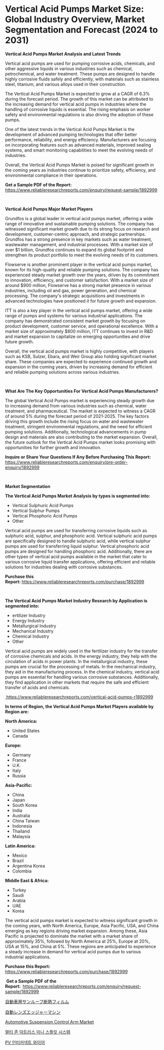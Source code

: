 <p><h1>Vertical Acid Pumps Market Size: Global Industry Overview, Market Segmentation and Forecast (2024 to 2031)</h1></p><p><strong>Vertical Acid Pumps Market Analysis and Latest Trends</strong></p>
<p><p>Vertical acid pumps are used for pumping corrosive acids, chemicals, and other aggressive liquids in various industries such as chemical, petrochemical, and water treatment. These pumps are designed to handle highly corrosive fluids safely and efficiently, with materials such as stainless steel, titanium, and various alloys used in their construction.</p><p>The Vertical Acid Pumps Market is expected to grow at a CAGR of 6.3% during the forecast period. The growth of this market can be attributed to the increasing demand for vertical acid pumps in industries where the handling of corrosive liquids is essential. The rising emphasis on worker safety and environmental regulations is also driving the adoption of these pumps.</p><p>One of the latest trends in the Vertical Acid Pumps Market is the development of advanced pumping technologies that offer better performance, reliability, and energy efficiency. Manufacturers are focusing on incorporating features such as advanced materials, improved sealing systems, and smart monitoring capabilities to meet the evolving needs of industries.</p><p>Overall, the Vertical Acid Pumps Market is poised for significant growth in the coming years as industries continue to prioritize safety, efficiency, and environmental compliance in their operations.</p></p>
<p><strong>Get a Sample PDF of the Report:&nbsp;</strong> <a href="https://www.reliableresearchreports.com/enquiry/request-sample/1892999">https://www.reliableresearchreports.com/enquiry/request-sample/1892999</a></p>
<p>&nbsp;</p>
<p><strong>Vertical Acid Pumps Major Market Players</strong></p>
<p><p>Grundfos is a global leader in vertical acid pumps market, offering a wide range of innovative and sustainable pumping solutions. The company has witnessed significant market growth due to its strong focus on research and development, customer-centric approach, and strategic partnerships. Grundfos has a strong presence in key markets such as water treatment, wastewater management, and industrial processes. With a market size of over $1 billion, Grundfos continues to expand its global footprint and strengthen its product portfolio to meet the evolving needs of its customers.</p><p>Flowserve is another prominent player in the vertical acid pumps market, known for its high-quality and reliable pumping solutions. The company has experienced steady market growth over the years, driven by its commitment to innovation, efficiency, and customer satisfaction. With a market size of around $900 million, Flowserve has a strong market presence in various industries, including oil and gas, power generation, and chemical processing. The company's strategic acquisitions and investments in advanced technologies have positioned it for future growth and expansion.</p><p>ITT is also a key player in the vertical acid pumps market, offering a wide range of pumps and systems for various industrial applications. The company has demonstrated consistent market growth by focusing on product development, customer service, and operational excellence. With a market size of approximately $800 million, ITT continues to invest in R&D and market expansion to capitalize on emerging opportunities and drive future growth.</p><p>Overall, the vertical acid pumps market is highly competitive, with players such as KSB, Sulzer, Ebara, and Weir Group also holding significant market share. These companies are expected to experience continued growth and expansion in the coming years, driven by increasing demand for efficient and reliable pumping solutions across various industries.</p></p>
<p>&nbsp;</p>
<p><strong>What Are The Key Opportunities For Vertical Acid Pumps Manufacturers?</strong></p>
<p><p>The global Vertical Acid Pumps market is experiencing steady growth due to increasing demand from various industries such as chemical, water treatment, and pharmaceutical. The market is expected to witness a CAGR of around 5% during the forecast period of 2021-2025. The key factors driving this growth include the rising focus on water and wastewater treatment, stringent environmental regulations, and the need for efficient pumping solutions. Additionally, technological advancements in pump design and materials are also contributing to the market expansion. Overall, the future outlook for the Vertical Acid Pumps market looks promising with opportunities for further growth and innovation.</p></p>
<p><strong>Inquire or Share Your Questions If Any Before Purchasing This Report:</strong> <a href="https://www.reliableresearchreports.com/enquiry/pre-order-enquiry/1892999">https://www.reliableresearchreports.com/enquiry/pre-order-enquiry/1892999</a></p>
<p>&nbsp;</p>
<p><strong>Market Segmentation</strong></p>
<p><strong>The Vertical Acid Pumps Market Analysis by types is segmented into:</strong></p>
<p><ul><li>Vertical Sulphuric Acid Pumps</li><li>Vertical Sulphur Pumps</li><li>Vertical Phosphoric Acid Pumps</li><li>Other</li></ul></p>
<p><p>Vertical acid pumps are used for transferring corrosive liquids such as sulphuric acid, sulphur, and phosphoric acid. Vertical sulphuric acid pumps are specifically designed to handle sulphuric acid, while vertical sulphur pumps are used for transferring liquid sulphur. Vertical phosphoric acid pumps are designed for handling phosphoric acid. Additionally, there are other types of vertical acid pumps available in the market that cater to various corrosive liquid transfer applications, offering efficient and reliable solutions for industries dealing with corrosive substances.</p></p>
<p><strong>Purchase this Report:&nbsp;</strong><a href="https://www.reliableresearchreports.com/purchase/1892999">https://www.reliableresearchreports.com/purchase/1892999</a></p>
<p>&nbsp;</p>
<p><strong>The Vertical Acid Pumps Market Industry Research by Application is segmented into:</strong></p>
<p><ul><li>ertilizer Industry</li><li>Energy Industry</li><li>Metallurgical Industry</li><li>Mechanical Industry</li><li>Chemical Industry</li><li>Other</li></ul></p>
<p><p>Vertical acid pumps are widely used in the fertilizer industry for the transfer of corrosive chemicals and acids. In the energy industry, they help with the circulation of acids in power plants. In the metallurgical industry, these pumps are crucial for the processing of metals. In the mechanical industry, they aid in the manufacturing process. In the chemical industry, vertical acid pumps are essential for handling various corrosive substances. Additionally, they find application in other markets that require the safe and efficient transfer of acids and chemicals.</p></p>
<p><a href="https://www.reliableresearchreports.com/vertical-acid-pumps-r1892999">&nbsp;https://www.reliableresearchreports.com/vertical-acid-pumps-r1892999</a></p>
<p><strong>In terms of Region, the Vertical Acid Pumps Market Players available by Region are:</strong></p>
<p>
    <p> <strong> North America: </strong>
        <ul>
            <li>United States</li>
            <li>Canada</li>
        </ul>
        </p> 
    <p> <strong> Europe: </strong>
        <ul>
            <li>Germany</li>
            <li>France</li>
            <li>U.K.</li>
            <li>Italy</li>
            <li>Russia</li>
        </ul>
        </p> 
    <p> <strong> Asia-Pacific: </strong>
        <ul>
            <li>China</li>
            <li>Japan</li>
            <li>South Korea</li>
            <li>India</li>
            <li>Australia</li>
            <li>China Taiwan</li>
            <li>Indonesia</li>
            <li>Thailand</li>
            <li>Malaysia</li>
        </ul>
        </p> 
    <p> <strong> Latin America: </strong>
        <ul>
            <li>Mexico</li>
            <li>Brazil</li>
            <li>Argentina Korea</li>
            <li>Colombia</li>
        </ul>
        </p> 
    <p> <strong> Middle East & Africa: </strong>
        <ul>
            <li>Turkey</li>
            <li>Saudi</li>
            <li>Arabia</li>
            <li>UAE</li>
            <li>Korea</li>
        </ul>
    </p>
    </p>
<p><p>The vertical acid pumps market is expected to witness significant growth in the coming years, with North America, Europe, Asia Pacific, USA, and China emerging as key regions driving market expansion. Among these, Asia Pacific is projected to dominate the market with a market share of approximately 35%, followed by North America at 25%, Europe at 20%, USA at 15%, and China at 5%. These regions are anticipated to experience a steady increase in demand for vertical acid pumps due to various industrial applications.</p></p>
<p><strong>Purchase this Report: </strong><a href="https://www.reliableresearchreports.com/purchase/1892999">https://www.reliableresearchreports.com/purchase/1892999</a></p>
<p>&nbsp;<strong>Get a Sample PDF of the Report:&nbsp;&nbsp;</strong><a href="https://www.reliableresearchreports.com/enquiry/request-sample/1892999">https://www.reliableresearchreports.com/enquiry/request-sample/1892999</a></p>
<p><strong></strong></p>
<p><p><a href="https://github.com/adcxff01450218/Market-Research-Report-List-2/blob/main/6322047115022.md">自動車用サンルーフ断熱フィルム</a></p><p><a href="https://medium.com/@tssrjndu32/%E8%87%AA%E5%8B%95%E3%83%AC%E3%83%B3%E3%82%BA%E3%82%A8%E3%83%83%E3%82%B8%E3%83%9E%E3%82%B7%E3%83%B3%E5%B8%82%E5%A0%B4%E3%81%AE%E3%83%88%E3%83%AC%E3%83%B3%E3%83%89%E3%81%A8%E5%88%86%E6%9E%90-%E5%B0%86%E6%9D%A5%E3%81%AE%E6%88%90%E9%95%B7%E3%81%AE%E6%A9%9F%E4%BC%9A%E3%81%A8%E8%AA%B2%E9%A1%8C-2024%E5%B9%B4-2031%E5%B9%B4-8e103a80d5ef">自動レンズエッジャーマシン</a></p><p><a href="https://github.com/caicuccucga/Market-Research-Report-List-1/blob/main/automotive-suspension-control-arm-market.md">Automotive Suspension Control Arm Market</a></p><p><a href="https://medium.com/@raleciabrid/%EA%B8%80%EB%A1%9C%EB%B2%8C-%EB%A9%80%ED%8B%B0-%EC%A1%B4-%EB%8D%95%ED%8B%80%EB%9F%AC%EC%8A%A4-%EB%AF%B8%EB%8B%88-%EC%8A%A4%ED%94%8C%EB%A6%BF-%EC%8B%9C%EC%8A%A4%ED%85%9C-%EC%82%B0%EC%97%85-%EC%9C%A0%ED%98%95-%EC%9D%91%EC%9A%A9-%EC%8B%9C%EC%9E%A5-%EC%B0%B8%EA%B0%80%EC%9E%90-%EC%A7%80%EC%97%AD%EB%B3%84-%EC%84%B1%EC%9E%A5-%EB%B6%84%EC%84%9D-%EB%B0%8F-%EB%AF%B8%EB%9E%98-%EC%8B%9C%EB%82%98%EB%A6%AC%EC%98%A4-2024-2031-04fbc7b223b7">멀티 존 덕트리스 미니 스플릿 시스템</a></p><p><a href="https://github.com/ThomasElmes2022/Market-Research-Report-List-1/blob/main/7407373108123.md">PV 인터커넥트 와이어</a></p></p>